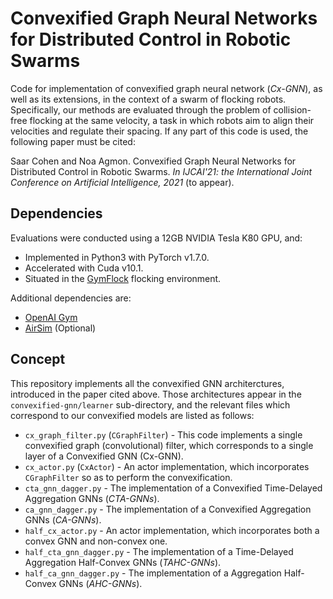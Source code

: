 # Convexified Graph Neural Networks for Distributed Control in Robotic Swarms
Code for implementation of convexified graph neural network (<em>Cx-GNN</em>), as well as its extensions, in the context of a swarm of flocking robots. Specifically, our methods are evaluated through the problem of collision-free flocking at the same velocity, a task in which robots aim to align their velocities and regulate their spacing. 
If any part of this code is used, the following paper must be cited: 

Saar Cohen and Noa Agmon. Convexified Graph Neural Networks for Distributed Control in Robotic Swarms. <em>In IJCAI'21: the International Joint Conference on Artificial Intelligence, 2021</em> (to appear).

## Dependencies
Evaluations were conducted using a 12GB NVIDIA Tesla K80 GPU, and:
- Implemented in Python3 with PyTorch v1.7.0.
- Accelerated with Cuda v10.1.
- Situated in the [GymFlock](https://github.com/katetolstaya/gym-flock) flocking environment.

Additional dependencies are:
- [OpenAI Gym](https://github.com/openai/gym)
- [AirSim](https://github.com/openai/gym) (Optional)

## Concept
This repository implements all the convexified GNN architerctures, introduced in the paper cited above. Those architectures appear in the `convexified-gnn/learner` sub-directory, and the relevant files which correspond to our convexified models are listed as follows:
- `cx_graph_filter.py` (`CGraphFilter`) - This code implements a single convexified graph (convolutional) filter,
which corresponds to a single layer of a Convexified GNN (Cx-GNN).
- `cx_actor.py` (`CxActor`) - An actor implementation, which incorporates `CGraphFilter` so as to perform the convexification.
- `cta_gnn_dagger.py` - The implementation of a Convexified Time-Delayed Aggregation GNNs (<em>CTA-GNNs</em>).
- `ca_gnn_dagger.py` - The implementation of a Convexified Aggregation GNNs (<em>CA-GNNs</em>).
- `half_cx_actor.py` - An actor implementation, which incorporates both a convex GNN and non-convex one.
- `half_cta_gnn_dagger.py` - The implementation of a Time-Delayed Aggregation Half-Convex GNNs (<em>TAHC-GNNs</em>).
- `half_ca_gnn_dagger.py` - The implementation of a Aggregation Half-Convex GNNs (<em>AHC-GNNs</em>).
